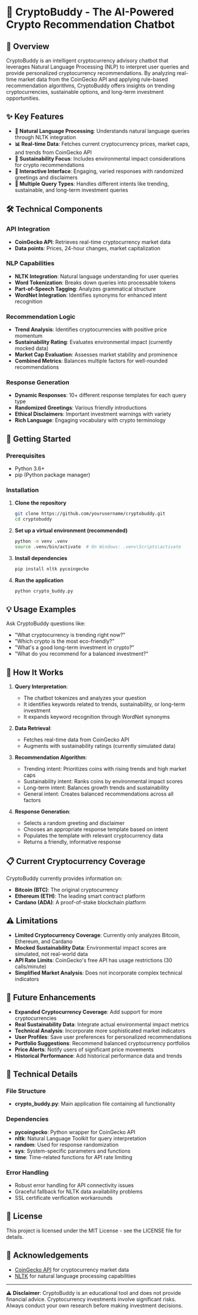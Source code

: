 # 🚀 CryptoBuddy - The AI-Powered Crypto Recommendation Chatbot

## 🌟 Overview

CryptoBuddy is an intelligent cryptocurrency advisory chatbot that leverages Natural Language Processing (NLP) to interpret user queries and provide personalized cryptocurrency recommendations. By analyzing real-time market data from the CoinGecko API and applying rule-based recommendation algorithms, CryptoBuddy offers insights on trending cryptocurrencies, sustainable options, and long-term investment opportunities.

## ✨ Key Features

- **🧠 Natural Language Processing**: Understands natural language queries through NLTK integration
- **📊 Real-time Data**: Fetches current cryptocurrency prices, market caps, and trends from CoinGecko API
- **🌱 Sustainability Focus**: Includes environmental impact considerations for crypto recommendations
- **💬 Interactive Interface**: Engaging, varied responses with randomized greetings and disclaimers
- **📝 Multiple Query Types**: Handles different intents like trending, sustainable, and long-term investment queries

## 🛠️ Technical Components

### API Integration

- **CoinGecko API**: Retrieves real-time cryptocurrency market data
- **Data points**: Prices, 24-hour changes, market capitalization

### NLP Capabilities

- **NLTK Integration**: Natural language understanding for user queries
- **Word Tokenization**: Breaks down queries into processable tokens
- **Part-of-Speech Tagging**: Analyzes grammatical structure
- **WordNet Integration**: Identifies synonyms for enhanced intent recognition

### Recommendation Logic

- **Trend Analysis**: Identifies cryptocurrencies with positive price momentum
- **Sustainability Rating**: Evaluates environmental impact (currently mocked data)
- **Market Cap Evaluation**: Assesses market stability and prominence
- **Combined Metrics**: Balances multiple factors for well-rounded recommendations

### Response Generation

- **Dynamic Responses**: 10+ different response templates for each query type
- **Randomized Greetings**: Various friendly introductions
- **Ethical Disclaimers**: Important investment warnings with variety
- **Rich Language**: Engaging vocabulary with crypto terminology

## 🚀 Getting Started

### Prerequisites

- Python 3.6+
- pip (Python package manager)

### Installation

1. **Clone the repository**

   ```bash
   git clone https://github.com/yourusername/cryptobuddy.git
   cd cryptobuddy
   ```

2. **Set up a virtual environment (recommended)**

   ```bash
   python -m venv .venv
   source .venv/bin/activate  # On Windows: .venv\Scripts\activate
   ```

3. **Install dependencies**

   ```bash
   pip install nltk pycoingecko
   ```

4. **Run the application**

   ```bash
   python crypto_buddy.py
   ```

## 💡 Usage Examples

Ask CryptoBuddy questions like:

- "What cryptocurrency is trending right now?"
- "Which crypto is the most eco-friendly?"
- "What's a good long-term investment in crypto?"
- "What do you recommend for a balanced investment?"

## 🧩 How It Works

1. **Query Interpretation**:
   - The chatbot tokenizes and analyzes your question
   - It identifies keywords related to trends, sustainability, or long-term investment
   - It expands keyword recognition through WordNet synonyms

2. **Data Retrieval**:
   - Fetches real-time data from CoinGecko API
   - Augments with sustainability ratings (currently simulated data)

3. **Recommendation Algorithm**:
   - Trending intent: Prioritizes coins with rising trends and high market caps
   - Sustainability intent: Ranks coins by environmental impact scores
   - Long-term intent: Balances growth trends and sustainability
   - General intent: Creates balanced recommendations across all factors

4. **Response Generation**:
   - Selects a random greeting and disclaimer
   - Chooses an appropriate response template based on intent
   - Populates the template with relevant cryptocurrency data
   - Returns a friendly, informative response

## 📋 Current Cryptocurrency Coverage

CryptoBuddy currently provides information on:

- **Bitcoin (BTC)**: The original cryptocurrency
- **Ethereum (ETH)**: The leading smart contract platform
- **Cardano (ADA)**: A proof-of-stake blockchain platform

## ⚠️ Limitations

- **Limited Cryptocurrency Coverage**: Currently only analyzes Bitcoin, Ethereum, and Cardano
- **Mocked Sustainability Data**: Environmental impact scores are simulated, not real-world data
- **API Rate Limits**: CoinGecko's free API has usage restrictions (30 calls/minute)
- **Simplified Market Analysis**: Does not incorporate complex technical indicators

## 🔮 Future Enhancements

- **Expanded Cryptocurrency Coverage**: Add support for more cryptocurrencies
- **Real Sustainability Data**: Integrate actual environmental impact metrics
- **Technical Analysis**: Incorporate more sophisticated market indicators
- **User Profiles**: Save user preferences for personalized recommendations
- **Portfolio Suggestions**: Recommend balanced cryptocurrency portfolios
- **Price Alerts**: Notify users of significant price movements
- **Historical Performance**: Add historical performance data and trends

## 🧪 Technical Details

### File Structure

- **crypto_buddy.py**: Main application file containing all functionality

### Dependencies

- **pycoingecko**: Python wrapper for CoinGecko API
- **nltk**: Natural Language Toolkit for query interpretation
- **random**: Used for response randomization
- **sys**: System-specific parameters and functions
- **time**: Time-related functions for API rate limiting

### Error Handling

- Robust error handling for API connectivity issues
- Graceful fallback for NLTK data availability problems
- SSL certificate verification workarounds

## 📝 License

This project is licensed under the MIT License - see the LICENSE file for details.

## 🙏 Acknowledgements

- [CoinGecko API](https://www.coingecko.com/api/documentations/v3) for cryptocurrency market data
- [NLTK](https://www.nltk.org/) for natural language processing capabilities

---

⚠️ **Disclaimer**: CryptoBuddy is an educational tool and does not provide financial advice. Cryptocurrency investments involve significant risks. Always conduct your own research before making investment decisions.
